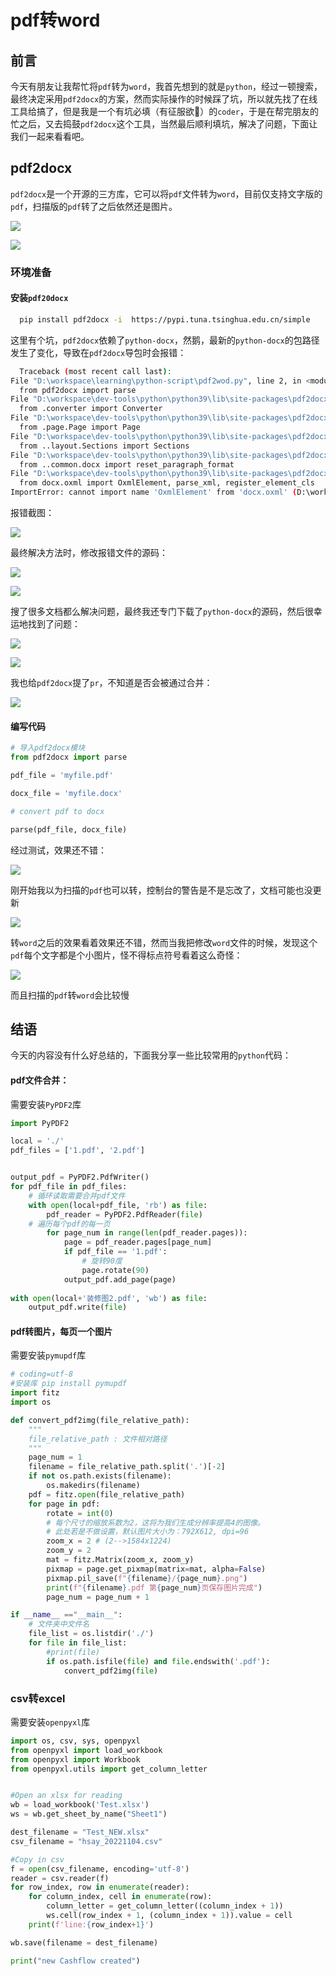 # pdf转word

## 前言

今天有朋友让我帮忙将`pdf`转为`word`，我首先想到的就是`python`，经过一顿搜索，最终决定采用`pdf2docx`的方案，然而实际操作的时候踩了坑，所以就先找了在线工具给搞了，但是我是一个有坑必填（有征服欲🤪）的`coder`，于是在帮完朋友的忙之后，又去捣鼓`pdf2docx`这个工具，当然最后顺利填坑，解决了问题，下面让我们一起来看看吧。

## pdf2docx

`pdf2docx`是一个开源的三方库，它可以将`pdf`文件转为`word`，目前仅支持文字版的`pdf`，扫描版的`pdf`转了之后依然还是图片。

![](https://syske-pic-bed.oss-cn-hangzhou.aliyuncs.com/imgs/20231011210111.png)

![](https://syske-pic-bed.oss-cn-hangzhou.aliyuncs.com/imgs/20231011210055.png)

### 环境准备


#### 安装`pdf20docx`

  ```sh
    pip install pdf2docx -i  https://pypi.tuna.tsinghua.edu.cn/simple 
  ```

  这里有个坑，`pdf2docx`依赖了`python-docx`，然鹅，最新的`python-docx`的包路径发生了变化，导致在`pdf2docx`导包时会报错：

  ```sh
    Traceback (most recent call last):
  File "D:\workspace\learning\python-script\pdf2wod.py", line 2, in <module>
    from pdf2docx import parse
  File "D:\workspace\dev-tools\python\python39\lib\site-packages\pdf2docx\__init__.py", line 1, in <module>
    from .converter import Converter
  File "D:\workspace\dev-tools\python\python39\lib\site-packages\pdf2docx\converter.py", line 9, in <module>
    from .page.Page import Page
  File "D:\workspace\dev-tools\python\python39\lib\site-packages\pdf2docx\page\Page.py", line 47, in <module>
    from ..layout.Sections import Sections
  File "D:\workspace\dev-tools\python\python39\lib\site-packages\pdf2docx\layout\Sections.py", line 9, in <module>
    from ..common.docx import reset_paragraph_format
  File "D:\workspace\dev-tools\python\python39\lib\site-packages\pdf2docx\common\docx.py", line 7, in <module>
    from docx.oxml import OxmlElement, parse_xml, register_element_cls
ImportError: cannot import name 'OxmlElement' from 'docx.oxml' (D:\workspace\dev-tools\python\python39\lib\site-packages\docx\oxml\__init__.py)
  ```
  报错截图：

![](https://syske-pic-bed.oss-cn-hangzhou.aliyuncs.com/imgs/20231011202645.png)


最终解决方法时，修改报错文件的源码：

![](https://syske-pic-bed.oss-cn-hangzhou.aliyuncs.com/imgs/20231011202048.png)

![](https://syske-pic-bed.oss-cn-hangzhou.aliyuncs.com/imgs/20231011202421.png)

搜了很多文档都么解决问题，最终我还专门下载了`python-docx`的源码，然后很幸运地找到了问题：

![](https://syske-pic-bed.oss-cn-hangzhou.aliyuncs.com/imgs/20231011203043.png)

![](https://syske-pic-bed.oss-cn-hangzhou.aliyuncs.com/imgs/20231011203155.png)

我也给`pdf2docx`提了`pr`，不知道是否会被通过合并：

![](https://syske-pic-bed.oss-cn-hangzhou.aliyuncs.com/imgs/20231011203531.png)

#### 编写代码

```python
# 导入pdf2docx模块
from pdf2docx import parse

pdf_file = 'myfile.pdf'

docx_file = 'myfile.docx'

# convert pdf to docx

parse(pdf_file, docx_file)

```

经过测试，效果还不错：

![](https://syske-pic-bed.oss-cn-hangzhou.aliyuncs.com/imgs/20231011204117.png)

刚开始我以为扫描的`pdf`也可以转，控制台的警告是不是忘改了，文档可能也没更新

![](https://syske-pic-bed.oss-cn-hangzhou.aliyuncs.com/imgs/20231011204203.png)

转`word`之后的效果看着效果还不错，然而当我把修改`word`文件的时候，发现这个`pdf`每个文字都是个小图片，怪不得标点符号看着这么奇怪：

![](https://syske-pic-bed.oss-cn-hangzhou.aliyuncs.com/imgs/20231011203908.png)

而且扫描的`pdf`转`word`会比较慢

## 结语

今天的内容没有什么好总结的，下面我分享一些比较常用的`python`代码：

#### pdf文件合并：

需要安装`PyPDF2`库

```python
import PyPDF2

local = './'
pdf_files = ['1.pdf', '2.pdf']


output_pdf = PyPDF2.PdfWriter()
for pdf_file in pdf_files:
    # 循环读取需要合并pdf文件
    with open(local+pdf_file, 'rb') as file:
        pdf_reader = PyPDF2.PdfReader(file)
    # 遍历每个pdf的每一页
        for page_num in range(len(pdf_reader.pages)):
            page = pdf_reader.pages[page_num]
            if pdf_file == '1.pdf':
                # 旋转90度
                page.rotate(90)
            output_pdf.add_page(page)
            
with open(local+'装修图2.pdf', 'wb') as file:
    output_pdf.write(file)
```

#### pdf转图片，每页一个图片

需要安装`pymupdf`库

```python
# coding=utf-8
#安装库 pip install pymupdf
import fitz
import os

def convert_pdf2img(file_relative_path):
    """
    file_relative_path : 文件相对路径
    """
    page_num = 1
    filename = file_relative_path.split('.')[-2]
    if not os.path.exists(filename):
        os.makedirs(filename)
    pdf = fitz.open(file_relative_path)
    for page in pdf:
        rotate = int(0)
        # 每个尺寸的缩放系数为2，这将为我们生成分辨率提高4的图像。
        # 此处若是不做设置，默认图片大小为：792X612, dpi=96
        zoom_x = 2 # (2-->1584x1224)
        zoom_y = 2
        mat = fitz.Matrix(zoom_x, zoom_y)
        pixmap = page.get_pixmap(matrix=mat, alpha=False)
        pixmap.pil_save(f"{filename}/{page_num}.png")
        print(f"{filename}.pdf 第{page_num}页保存图片完成")
        page_num = page_num + 1

if __name__ =="__main__":
    # 文件夹中文件名
    file_list = os.listdir('./')
    for file in file_list:
        #print(file)
        if os.path.isfile(file) and file.endswith('.pdf'):
            convert_pdf2img(file)
```


### csv转excel

需要安装`openpyxl`库

```python
import os, csv, sys, openpyxl
from openpyxl import load_workbook
from openpyxl import Workbook
from openpyxl.utils import get_column_letter


#Open an xlsx for reading
wb = load_workbook('Test.xlsx')
ws = wb.get_sheet_by_name("Sheet1")

dest_filename = "Test_NEW.xlsx"
csv_filename = "hsay_20221104.csv"

#Copy in csv
f = open(csv_filename, encoding='utf-8')
reader = csv.reader(f)
for row_index, row in enumerate(reader):
    for column_index, cell in enumerate(row):
        column_letter = get_column_letter((column_index + 1))
        ws.cell(row_index + 1, (column_index + 1)).value = cell
    print(f'line:{row_index+1}')

wb.save(filename = dest_filename)

print("new Cashflow created")
```